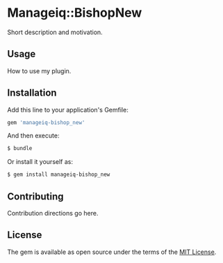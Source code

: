 # Manageiq::BishopNew
Short description and motivation.

## Usage
How to use my plugin.

## Installation
Add this line to your application's Gemfile:

```ruby
gem 'manageiq-bishop_new'
```

And then execute:
```bash
$ bundle
```

Or install it yourself as:
```bash
$ gem install manageiq-bishop_new
```

## Contributing
Contribution directions go here.

## License
The gem is available as open source under the terms of the [MIT License](http://opensource.org/licenses/MIT).
